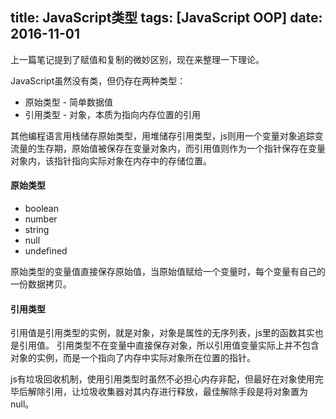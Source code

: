 title: JavaScript类型
tags: [JavaScript OOP]
date: 2016-11-01
---
上一篇笔记提到了赋值和复制的微妙区别，现在来整理一下理论。

JavaScript虽然没有类，但仍存在两种类型：
* 原始类型 - 简单数据值
* 引用类型 - 对象，本质为指向内存位置的引用

其他编程语言用栈储存原始类型，用堆储存引用类型，js则用一个变量对象追踪变流量的生存期，原始值被保存在变量对象内，而引用值则作为一个指针保存在变量对象内，该指针指向实际对象在内存中的存储位置。

#### 原始类型
* boolean
* number
* string
* null
* undefined

原始类型的变量值直接保存原始值，当原始值赋给一个变量时，每个变量有自己的一份数据拷贝。

#### 引用类型

引用值是引用类型的实例，就是对象，对象是属性的无序列表，js里的函数其实也是引用值。
引用类型不在变量中直接保存对象，所以引用值变量实际上并不包含对象的实例，而是一个指向了内存中实际对象所在位置的指针。

js有垃圾回收机制，使用引用类型时虽然不必担心内存非配，但最好在对象使用完毕后解除引用，让垃圾收集器对其内存进行释放，最佳解除手段是将对象置为null。

